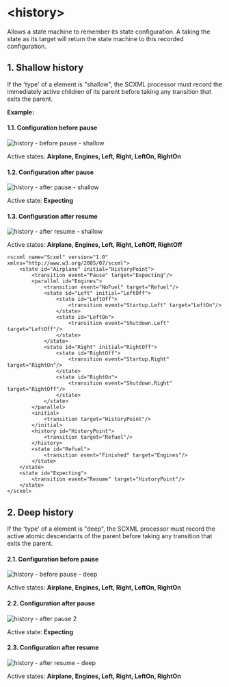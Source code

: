 # \<history\>
Allows a state machine to remember its state configuration. A <transition> taking the <history> state as its target will return the state machine to this recorded configuration.

## 1. Shallow history
If the 'type' of a <history> element is "shallow", the SCXML processor must record the immediately active children of its parent before taking any transition that exits the parent.

**Example:**
#### 1.1. Configuration before pause
![history - before pause - shallow](https://github.com/alexzhornyak/SCXML-tutorial/blob/master/Images/history%20-%20shallow%20-%20before%20pause.png?raw=true)

Active states: **Airplane, Engines, Left, Right, LeftOn, RightOn**

#### 1.2. Configuration after pause
![history - after pause - shallow](https://github.com/alexzhornyak/SCXML-tutorial/blob/master/Images/history%20-%20shallow%20pause.png?raw=true)

Active state: **Expecting**

#### 1.3. Configuration after resume
![history - after resume - shallow](https://github.com/alexzhornyak/SCXML-tutorial/blob/master/Images/history%20-%20shallow%20after%20pause.png?raw=true)

Active states: **Airplane, Engines, Left, Right, LeftOff, RightOff**

```
<scxml name="Scxml" version="1.0" xmlns="http://www.w3.org/2005/07/scxml">
	<state id="Airplane" initial="HistoryPoint">
		<transition event="Pause" target="Expecting"/>
		<parallel id="Engines">
			<transition event="NoFuel" target="Refuel"/>
			<state id="Left" initial="LeftOff">
				<state id="LeftOff">
					<transition event="Startup.Left" target="LeftOn"/>
				</state>
				<state id="LeftOn">
					<transition event="Shutdown.Left" target="LeftOff"/>
				</state>
			</state>
			<state id="Right" initial="RightOff">
				<state id="RightOff">
					<transition event="Startup.Right" target="RightOn"/>
				</state>
				<state id="RightOn">
					<transition event="Shutdown.Right" target="RightOff"/>
				</state>
			</state>
		</parallel>
		<initial>
			<transition target="HistoryPoint"/>
		</initial>
		<history id="HistoryPoint">
			<transition target="Refuel"/>
		</history>
		<state id="Refuel">
			<transition event="Finished" target="Engines"/>
		</state>
	</state>
	<state id="Expecting">
		<transition event="Resume" target="HistoryPoint"/>
	</state>
</scxml>
```

## 2. Deep history
If the 'type' of a <history> element is "deep", the SCXML processor must record the active atomic descendants of the parent before taking any transition that exits the parent.

#### 2.1. Configuration before pause
![history - before pause - deep](https://github.com/alexzhornyak/SCXML-tutorial/blob/master/Images/history%20-%20after%20deep%20pause.png?raw=true)

Active states: **Airplane, Engines, Left, Right, LeftOn, RightOn**

#### 2.2. Configuration after pause
![history - after pause 2](https://github.com/alexzhornyak/SCXML-tutorial/blob/master/Images/history%20-%20deep%20pause.png?raw=true)

Active state: **Expecting**

#### 2.3. Configuration after resume
![history - after resume - deep](https://github.com/alexzhornyak/SCXML-tutorial/blob/master/Images/history%20-%20after%20deep%20pause.png?raw=true)

Active states: **Airplane, Engines, Left, Right, LeftOn, RightOn**
